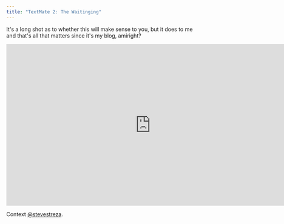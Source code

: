 ```yaml
---
title: "TextMate 2: The Waitinging"
---
```

<p>It's a long shot as to whether this will make sense to you, but it does to me and that's all that matters since it's my blog, amiright?</p>
<p><iframe src="http://player.vimeo.com/video/33562584?portrait=0" width="759" height="427" frameborder="0" webkitAllowFullScreen mozallowfullscreen allowFullScreen></iframe></p>
<p>Context <a href="https://twitter.com/SteveStreza/status/146329349270937600">@stevestreza</a>.</p>
